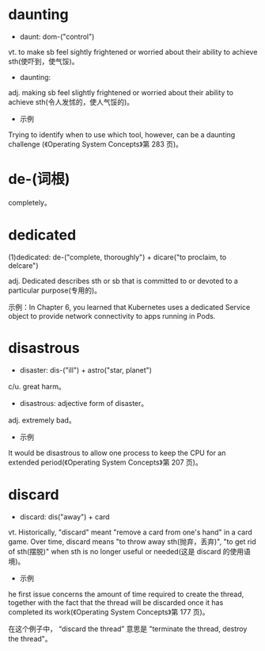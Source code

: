 # daunting

- daunt: dom-("control")

vt. to make sb feel sightly frightened or worried about their ability to achieve sth(使吓到，使气馁)。

- daunting: 

adj. making sb feel slightly frightened or worried about their ability  to achieve sth(令人发怵的，使人气馁的)。

- 示例

Trying to identify when to use which tool, however, can be a daunting challenge (《Operating System Concepts》第 283 页)。

# de-(词根)

completely。

# dedicated

(1)dedicated: de-("complete, thoroughly") + dicare("to proclaim, to delcare")

adj. Dedicated describes sth or sb that is committed to or devoted to a particular purpose(专用的)。

示例：In Chapter 6, you learned that Kubernetes uses a dedicated Service object to provide network connectivity to apps running in Pods.

# disastrous

- disaster: dis-("ill") + astro("star, planet")

c/u. great harm。

- disastrous: adjective form of disaster。

adj. extremely bad。

- 示例

It would be disastrous to allow one process to keep the CPU for an extended period(《Operating System Concepts》第 207 页)。

# discard

-  discard: dis("away") + card

vt. Historically, "discard" meant "remove a card from one's hand" in a card game. Over time, discard means "to throw away sth(抛弃，丢弃)", "to get rid of sth(摆脱)" when sth is no longer useful or needed(这是 discard 的使用语境)。

- 示例

he first issue concerns the amount of time required to create the thread, together with the fact that the thread will be discarded once it has completed its work(《Operating System Concepts》第 177 页)。

在这个例子中， “discard the thread” 意思是 "terminate the thread, destroy the thread"。